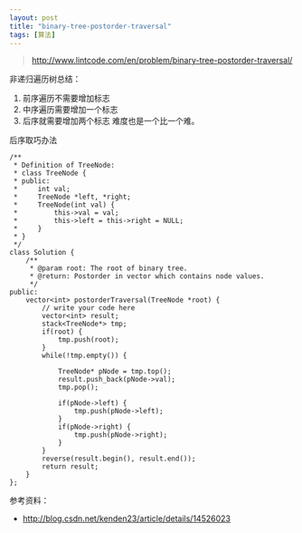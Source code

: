 ```yaml
---
layout: post
title: "binary-tree-postorder-traversal"
tags: [算法]
---	
```

	
>http://www.lintcode.com/en/problem/binary-tree-postorder-traversal/

非递归遍历树总结：

1. 前序遍历不需要增加标志
2. 中序遍历需要增加一个标志
3. 后序就需要增加两个标志
难度也是一个比一个难。




后序取巧办法

	/**
	 * Definition of TreeNode:
	 * class TreeNode {
	 * public:
	 *     int val;
	 *     TreeNode *left, *right;
	 *     TreeNode(int val) {
	 *         this->val = val;
	 *         this->left = this->right = NULL;
	 *     }
	 * }
	 */
	class Solution {
	    /**
	     * @param root: The root of binary tree.
	     * @return: Postorder in vector which contains node values.
	     */
	public:
	    vector<int> postorderTraversal(TreeNode *root) {
	        // write your code here
	        vector<int> result;
	        stack<TreeNode*> tmp;
	        if(root) {
	            tmp.push(root);
	        }
	        while(!tmp.empty()) {
	
	            TreeNode* pNode = tmp.top();
	            result.push_back(pNode->val);
	            tmp.pop();
	            
	            if(pNode->left) {
	                tmp.push(pNode->left);
	            }
	            if(pNode->right) {
	                tmp.push(pNode->right);
	            }
	        }
	        reverse(result.begin(), result.end());
	        return result;
	    }
	};



参考资料：

+ http://blog.csdn.net/kenden23/article/details/14526023